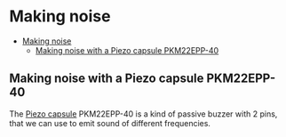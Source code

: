 # Making noise

- [Making noise](#making-noise)
  - [Making noise with a Piezo capsule PKM22EPP-40](#making-noise-with-a-piezo-capsule-pkm22epp-40)

## Making noise with a Piezo capsule PKM22EPP-40

The [Piezo capsule](https://en.wikipedia.org/wiki/Piezoelectric_speaker) PKM22EPP-40 is a kind of passive buzzer with 2 pins, that we can use to emit sound of different frequencies.
